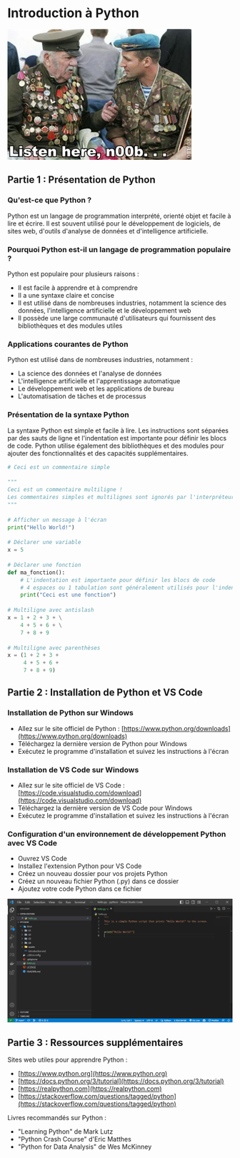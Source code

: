 # Introduction à Python

![Listen here, n00b...](./assets/listen_here_noob.png)

## Partie 1 : Présentation de Python

### Qu'est-ce que Python ?
Python est un langage de programmation interprété, orienté objet et facile à lire et écrire. Il est souvent utilisé pour le développement de logiciels, de sites web, d'outils d'analyse de données et d'intelligence artificielle.

### Pourquoi Python est-il un langage de programmation populaire ?
Python est populaire pour plusieurs raisons :
- Il est facile à apprendre et à comprendre
- Il a une syntaxe claire et concise
- Il est utilisé dans de nombreuses industries, notamment la science des données, l'intelligence artificielle et le développement web
- Il possède une large communauté d'utilisateurs qui fournissent des bibliothèques et des modules utiles

### Applications courantes de Python
Python est utilisé dans de nombreuses industries, notamment :
- La science des données et l'analyse de données
- L'intelligence artificielle et l'apprentissage automatique
- Le développement web et les applications de bureau
- L'automatisation de tâches et de processus

### Présentation de la syntaxe Python
La syntaxe Python est simple et facile à lire. Les instructions sont séparées par des sauts de ligne et l'indentation est importante pour définir les blocs de code. Python utilise également des bibliothèques et des modules pour ajouter des fonctionnalités et des capacités supplémentaires.

```python
# Ceci est un commentaire simple

"""
Ceci est un commentaire multiligne !
Les commentaires simples et multilignes sont ignorés par l'interpréteur Python.
"""

# Afficher un message à l'écran
print("Hello World!")

# Déclarer une variable
x = 5

# Déclarer une fonction
def ma_fonction():
    # L'indentation est importante pour définir les blocs de code
    # 4 espaces ou 1 tabulation sont généralement utilisés pour l'indentation
    print("Ceci est une fonction")

# Multiligne avec antislash
x = 1 + 2 + 3 + \
    4 + 5 + 6 + \
    7 + 8 + 9

# Multiligne avec parenthèses
x = (1 + 2 + 3 +
     4 + 5 + 6 +
     7 + 8 + 9)
```

## Partie 2 : Installation de Python et VS Code

### Installation de Python sur Windows
- Allez sur le site officiel de Python : [https://www.python.org/downloads](https://www.python.org/downloads)
- Téléchargez la dernière version de Python pour Windows
- Exécutez le programme d'installation et suivez les instructions à l'écran

### Installation de VS Code sur Windows
- Allez sur le site officiel de VS Code : [https://code.visualstudio.com/download](https://code.visualstudio.com/download)
- Téléchargez la dernière version de VS Code pour Windows
- Exécutez le programme d'installation et suivez les instructions à l'écran

### Configuration d'un environnement de développement Python avec VS Code
- Ouvrez VS Code
- Installez l'extension Python pour VS Code
- Créez un nouveau dossier pour vos projets Python
- Créez un nouveau fichier Python (.py) dans ce dossier
- Ajoutez votre code Python dans ce fichier

![VS Code](./assets/vscode.png)

## Partie 3 : Ressources supplémentaires

Sites web utiles pour apprendre Python :
- [https://www.python.org](https://www.python.org)
- [https://docs.python.org/3/tutorial](https://docs.python.org/3/tutorial)
- [https://realpython.com](https://realpython.com)
- [https://stackoverflow.com/questions/tagged/python](https://stackoverflow.com/questions/tagged/python)

Livres recommandés sur Python :
- "Learning Python" de Mark Lutz
- "Python Crash Course" d'Eric Matthes
- "Python for Data Analysis" de Wes McKinney
